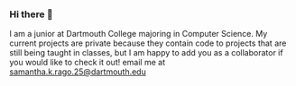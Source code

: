 ### Hi there 👋

I am a junior at Dartmouth College majoring in Computer Science. My current projects are private because they contain code to projects that are still being taught in classes, but I am happy to add you as a collaborator if you would like to check it out!
email me at samantha.k.rago.25@dartmouth.edu
